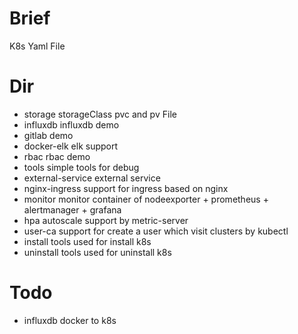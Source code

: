 # Brief 
K8s Yaml File

# Dir 
 - storage storageClass pvc and pv File
 - influxdb influxdb demo
 - gitlab demo
 - docker-elk elk support
 - rbac rbac demo
 - tools simple tools for debug
 - external-service external service
 - nginx-ingress support for ingress based on nginx
 - monitor monitor container of nodeexporter + prometheus + alertmanager + grafana 
 - hpa autoscale support by metric-server
 - user-ca support for create a user which visit clusters by  kubectl 
 - install tools used for install k8s
 - uninstall tools used for uninstall k8s

# Todo 
- influxdb docker to k8s

